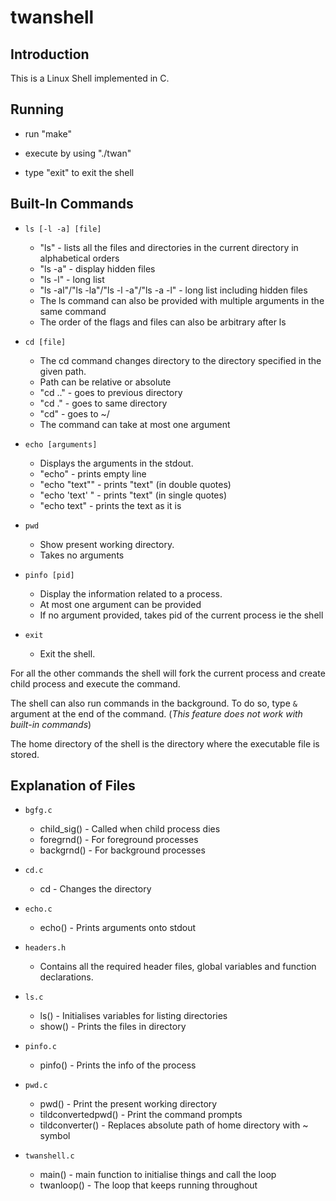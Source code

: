# twanshell

## Introduction

This is a Linux Shell implemented in C.


## Running

- run "make"

- execute by using "./twan"

- type "exit" to exit the shell

## Built-In Commands

- `ls [-l -a] [file]`

  * "ls" - lists all the files and directories in the current directory in alphabetical orders
  * "ls -a" - display hidden files
  * "ls -l" - long list
  * "ls -al"/"ls -la"/"ls -l -a"/"ls -a -l" - long list including hidden files
  * The ls command can also be provided with multiple arguments in the same command
  * The order of the flags and files can also be arbitrary after ls


- `cd [file]`

  * The cd command changes directory to the directory specified in the given path.
  * Path can be relative or absolute
  * "cd .." - goes to previous directory
  * "cd ." - goes to same directory  
  * "cd" - goes to ~/
  * The command can take at most one argument

- `echo [arguments]`

  * Displays the arguments in the stdout.
  * "echo" - prints empty line
  * "echo "text"" - prints "text" (in double quotes)
  * "echo 'text' " - prints "text" (in single quotes)
  * "echo text" - prints the text as it is

- `pwd`

  * Show present working directory.
  * Takes no arguments

- `pinfo [pid]`

  * Display the information related to a process.
  * At most one argument can be provided
  * If no argument provided, takes pid of the current process ie the shell
  

- `exit`

  * Exit the shell.


For all the other commands the shell will fork the current process and create child process and execute the command.

The shell can also run commands in the background. To do so, type `&` argument at the end of the command. (_This feature does not work with built-in commands_)

The home directory of the shell is the directory where the executable file is stored.

## Explanation of Files

- `bgfg.c`
  * child_sig() - Called when child process dies
  * foregrnd() - For foreground processes
  * backgrnd() - For background processes

- `cd.c`
  * cd - Changes the directory

- `echo.c` 
  * echo() - Prints arguments onto stdout

- `headers.h`
  * Contains all the required header files, global variables and function declarations.

- `ls.c`
  * ls() - Initialises variables for listing directories
  * show() - Prints the files in directory

- `pinfo.c`
  * pinfo() - Prints the info of the process
  
- `pwd.c`
  * pwd() - Print the present working directory
  * tildconvertedpwd() - Print the command prompts
  * tildconverter() - Replaces absolute path of home directory with ~ symbol

- `twanshell.c`
  * main() - main function to initialise things and call the loop
  * twanloop() - The loop that keeps running throughout



